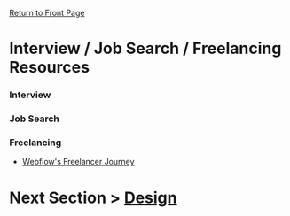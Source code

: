 [Return to Front Page](README.md)

# Interview / Job Search / Freelancing Resources

### Interview


### Job Search

### Freelancing
* [Webflow's Freelancer Journey](https://university.webflow.com/freelancer)

# Next Section > [Design](DESIGN.md)